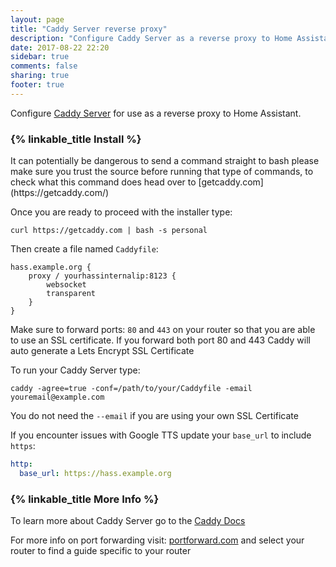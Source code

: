 ```yaml
---
layout: page
title: "Caddy Server reverse proxy"
description: "Configure Caddy Server as a reverse proxy to Home Assistant."
date: 2017-08-22 22:20
sidebar: true
comments: false
sharing: true
footer: true
---
```


Configure [Caddy Server](https://caddyserver.com/) for use as a reverse proxy to Home Assistant.
### {% linkable_title Install %}

<p class='note warning'>
It can potentially be dangerous to send a command straight to bash please make sure you trust the source before running that type of commands, to check what this command does head over to [getcaddy.com](https://getcaddy.com/)
</p>

Once you are ready to proceed with the installer type:
```
curl https://getcaddy.com | bash -s personal
```

 
Then create a file named ``Caddyfile``:
```
hass.example.org {
    proxy / yourhassinternalip:8123 {
        websocket
        transparent
    }
}
```




Make sure to forward ports: `80` and `443` on your router so that you are able to use an SSL certificate. If you forward both port 80 and 443 Caddy will auto generate a Lets Encrypt SSL Certificate 

To run your Caddy Server type:
```
caddy -agree=true -conf=/path/to/your/Caddyfile -email youremail@example.com
```

You do not need the ``--email`` if you are using your own SSL Certificate 

If you encounter issues with Google TTS update your ``base_url`` to include ``https``:
```yaml
http:
  base_url: https://hass.example.org
```
### {% linkable_title More Info %}
To learn more about Caddy Server go to the [Caddy Docs](https://caddyserver.com/docs)

For more info on port forwarding visit: [portforward.com](https://portforward.com/router.htm) and select your router to find a guide specific to your router